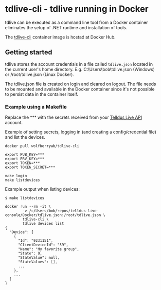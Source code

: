 # tdlive-cli - tdlive running in Docker

tdlive can be executed as a command line tool from a Docker container eliminates the setup of .NET runtime and installation of tools.

The [tdlive-cli](https://hub.docker.com/repository/docker/wolfberryab/tdlive-cli) container image is hostad at Docker Hub.

## Getting started

tdlive stores the account credentials in a file called `tdlive.json` located in the current user's home directory. E.g. C:\Users\bob\tdlive.json (Windows) or /root/tdlive.json (Linux Docker).

The tdlive.json file is created on login and cleared on logout. The file needs to be mounted and available in the Docker container since it's not possible to persist data in the container itself.

### Example using a Makefile
Replace the *** with the secrets received from your [Telldus Live API](https://api.telldus.com/) account.

Example of setting secrets, logging in (and creating a config/credential file) and list the devices.

```shell
docker pull wolfberryab/tdlive-cli

export PUB_KEY=***
export PRV_KEY=***
export TOKEN=***
export TOKEN_SECRET=***

make login
make listdevices

```

Example output when listing devices:
```shell
$ make listdevices

docker run --rm -it \
        -v /c/Users/bob/repos/telldus-live-console/Docker/tdlive.json:/root/tdlive.json \
        tdlive-cli \
        tdlive devices list
{
  "Device": [
    {
      "Id": "9231151",
      "ClientDeviceId": "59",
      "Name": "My favorite group",
      "State": 0,
      "StateValue": null,
      "StateValues": [],
      ...
    },
    ...
  ]
}
```
